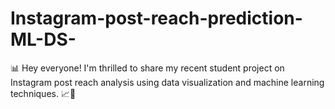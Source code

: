 # Instagram-post-reach-prediction-ML-DS-
📊 Hey everyone! I'm thrilled to share my recent student project on Instagram post reach analysis using data visualization and machine learning techniques. 📈🤖
